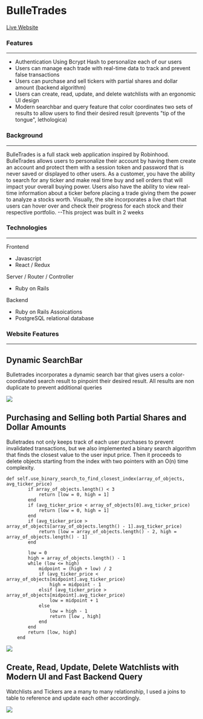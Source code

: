 BulleTrades
======
[Live Website](http://robins-app.herokuapp.com/#/)

### Features
------
* Authentication Using Bcrypt Hash to personalize each of our users
* Users can manage each trade with real-time data to track and prevent false transactions
* Users can purchase and sell tickers with partial shares and dollar amount (backend algorithm)
* Users can create, read, update, and delete watchlists with an ergonomic UI design
* Modern searchbar and query feature that color coordinates two sets of results to allow users to find their desired result (prevents "tip of the tongue", lethologica)

### Background
------
BulleTrades is a full stack web application inspired by Robinhood. BulleTrades allows 
users to personalize their account by having them create an account and protect them with
a session token and password that is never saved or displayed to other users. As a customer,
you have the ability to search for any ticker and make real time buy and sell orders
that will impact your overall buying power. Users also have the ability to view real-time information 
about a ticker before placing a trade giving them the power to analyze a stocks worth. 
Visually, the site incorporates a live chart that users can hover over and check their progress 
for each stock and their respective portfolio.
--This project was built in 2 weeks

### Technologies
------
Frontend
* Javascript
* React / Redux

Server / Router / Controller
* Ruby on Rails

Backend
* Ruby on Rails Assoications
* PostgreSQL relational database

### Website Features
------

## Dynamic SearchBar
Bulletrades incorporates a dynamic search bar that gives users a color-coordinated search result to pinpoint their desired result.
All results are non duplicate to prevent additional queries


![](https://i.imgur.com/Z55Ix0g.gif)

## Purchasing and Selling both Partial Shares and Dollar Amounts 
Bulletrades not only keeps track of each user purchases to prevent invalidated transactions, but we also implemented a binary search algorithm that finds the closest value to the user input price.
Then it proceeds to delete objects starting from the index with two pointers with an O(n) time complexity. 
```
def self.use_binary_search_to_find_closest_index(array_of_objects, avg_ticker_price)
        if array_of_objects.length() < 3
            return [low = 0, high = 1]
        end
        if (avg_ticker_price < array_of_objects[0].avg_ticker_price)
            return [low = 0, high = 1]
        end
        if (avg_ticker_price > array_of_objects[array_of_objects.length() - 1].avg_ticker_price)
            return [low = array_of_objects.length() - 2, high = array_of_objects.length() - 1]
        end

        low = 0
        high = array_of_objects.length() - 1
        while (low <= high) 
            midpoint = (high + low) / 2
            if (avg_ticker_price < array_of_objects[midpoint].avg_ticker_price)
                high = midpoint - 1
            elsif (avg_ticker_price > array_of_objects[midpoint].avg_ticker_price)
                low = midpoint + 1
            else    
                low = high - 1
                return [low , high]
            end
        end
        return [low, high]
    end
```
![](https://i.imgur.com/A5p5HZF.gif)

## Create, Read, Update, Delete Watchlists with Modern UI and Fast Backend Query 
Watchlists and Tickers are a many to many relationship, I used a joins to table to reference and update each other accordingly. 

![](https://i.imgur.com/EwxkIXF.gif)


